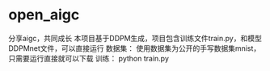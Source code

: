 # open_aigc
分享aigc，共同成长
本项目基于DDPM生成，项目包含训练文件train.py，和模型DDPMnet文件，可以直接运行
数据集：
使用数据集为公开的手写数据集mnist，只需要运行直接就可以下载
训练：
python train.py

